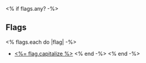 <% if flags.any? -%>
## Flags

<% flags.each do |flag| -%>
  * [<%= flag.capitalize %>](<%= path_to(:flags) %>)
<% end -%>
<% end -%>
